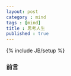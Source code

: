 ```yaml
---
layout: post
category : mind
tags : [mind]
title : 思考人生
published : true
---
```

{% include JB/setup %}



### 前言







